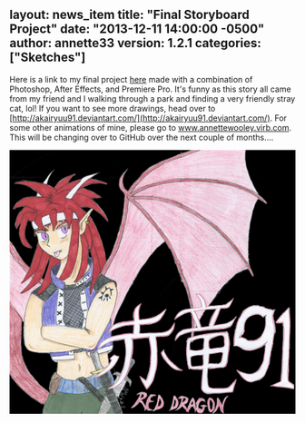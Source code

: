 layout: news_item
title: "Final Storyboard Project"
date: "2013-12-11 14:00:00 -0500"
author: annette33
version: 1.2.1
categories: ["Sketches"]
---
Here is a link to my final project [here](http://vimeo.com/81562998) made with a combination of Photoshop, After Effects, and Premiere Pro. It's funny as this story all came from my friend and I walking through a park and finding a very friendly stray cat, lol! If you want to see more drawings, head over to [http://akairyuu91.deviantart.com/](http://akairyuu91.deviantart.com/). For some other animations of mine, please go to www.annettewooley.virb.com. This will be changing over to GitHub over the next couple of months....

![AkaiRyuu91](/img/AkaiRyuu91.jpg)

